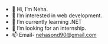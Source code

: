 - 👋 Hi, I’m Neha.
- 👀 I’m interested in web development.
- 🌱 I’m currently learning .NET 
- 💞️ I’m looking  for an internship.
- 📫 Email- nehasond90@gmail.com



